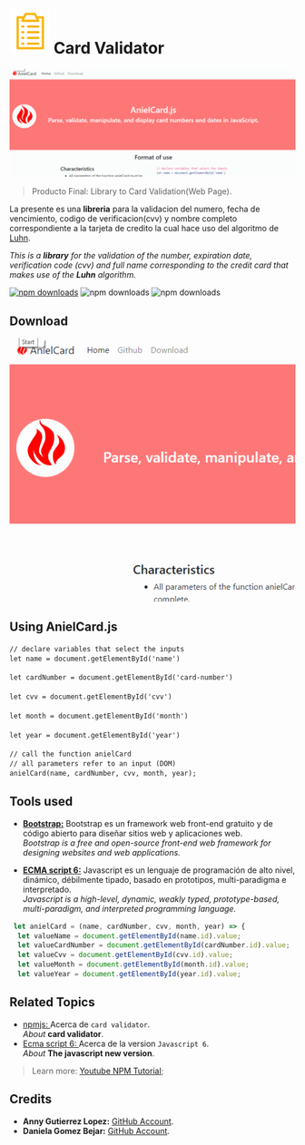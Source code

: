 # ![icon-document](https://github.com/Gloper98/Cifrado-cesar-/raw/master/assets/images/icon-document.png "document") Card Validator
![Card validation](https://raw.githubusercontent.com/Danielalab/card-validator/master/assets/img/readme.gif "Card Validator")
>Producto Final: Library to Card Validation(Web Page).

La presente es una **libreria** para la validacion del numero, fecha de vencimiento, codigo de verificacion(cvv) y nombre completo correspondiente a la tarjeta de credito la cual hace uso del algoritmo de [Luhn](https://en.wikipedia.org/wiki/Luhn_algorithm).  

_This is a **library** for the validation of the number, expiration date, verification code (cvv) and full name corresponding to the credit card that makes use of the **Luhn** algorithm._

[![npm downloads](https://img.shields.io/badge/npm-5.5.2-orange.svg)](https://nodejs.org/en/download/releases/)  ![npm downloads](https://img.shields.io/badge/dependencies-none-brightgreen.svg)  ![npm downloads](https://img.shields.io/badge/devDependencies-insecure-blue.svg)

## Download

![Card validation](https://raw.githubusercontent.com/Danielalab/card-validator/master/assets/img/down.gif "Card Validator")

## Using AnielCard.js

```diff
// declare variables that select the inputs 
let name = document.getElementById('name')

let cardNumber = document.getElementById('card-number')

let cvv = document.getElementById('cvv')

let month = document.getElementById('month')

let year = document.getElementById('year')

// call the function anielCard 
// all parameters refer to an input (DOM)
anielCard(name, cardNumber, cvv, month, year);

```

## Tools used

* **[Bootstrap:](http://getbootstrap.com/docs/3.3/)** 
  Bootstrap es un framework web front-end gratuito y de código abierto para diseñar sitios web y aplicaciones web.  
  _Bootstrap is a free and open-source front-end web framework for designing websites and web applications._  

* **[ECMA script 6:](http://es6-features.org/#Constants)** 
  Javascript es un lenguaje de programación de alto nivel, dinámico, débilmente tipado, basado en prototipos, multi-paradigma e interpretado.  
  _Javascript is a high-level, dynamic, weakly typed, prototype-based, multi-paradigm, and interpreted programming language._  
```javascript
 let anielCard = (name, cardNumber, cvv, month, year) => { 
  let valueName = document.getElementById(name.id).value;
  let valueCardNumber = document.getElementById(cardNumber.id).value;
  let valueCvv = document.getElementById(cvv.id).value;
  let valueMonth = document.getElementById(month.id).value;
  let valueYear = document.getElementById(year.id).value;

```

## Related Topics

* [npmjs: ](https://www.npmjs.com/package/card-validator)Acerca de `card validator`.  
  _About_ **card validator**.
* [Ecma script 6: ](http://es6-features.org/#Constants)Acerca de la version `Javascript 6`.  
  _About_ **The javascript new version**.

>Learn more: [Youtube NPM Tutorial](https://www.youtube.com/watch?v=4aNA8ZHihFE);

## Credits

* **Anny Gutierrez Lopez:** [GitHub Account](https://github.com/Gloper98).
* **Daniela Gomez Bejar:** [GitHub Account](https://github.com/Danielalab).


